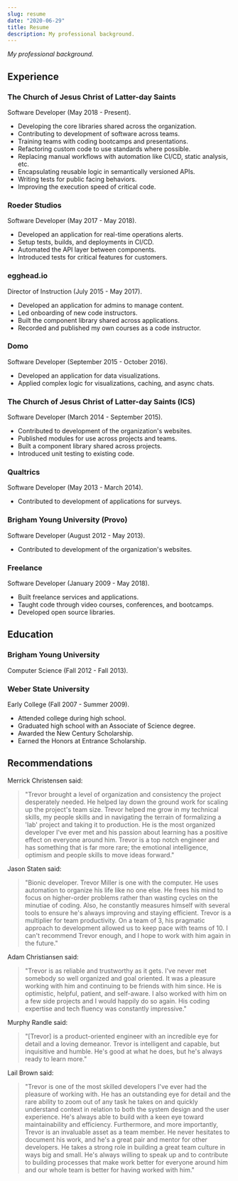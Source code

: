 ```yaml
---
slug: resume
date: "2020-06-29"
title: Resume
description: My professional background.
---
```


_My professional background._

## Experience

### The Church of Jesus Christ of Latter-day Saints

Software Developer (May 2018 - Present).

- Developing the core libraries shared across the organization.
- Contributing to development of software across teams.
- Training teams with coding bootcamps and presentations.
- Refactoring custom code to use standards where possible.
- Replacing manual workflows with automation like CI/CD, static analysis, etc.
- Encapsulating reusable logic in semantically versioned APIs.
- Writing tests for public facing behaviors.
- Improving the execution speed of critical code.

### Roeder Studios

Software Developer (May 2017 - May 2018).

- Developed an application for real-time operations alerts.
- Setup tests, builds, and deployments in CI/CD.
- Automated the API layer between components.
- Introduced tests for critical features for customers.

### egghead.io

Director of Instruction (July 2015 - May 2017).

- Developed an application for admins to manage content.
- Led onboarding of new code instructors.
- Built the component library shared across applications.
- Recorded and published my own courses as a code instructor.

### Domo

Software Developer (September 2015 - October 2016).

- Developed an application for data visualizations.
- Applied complex logic for visualizations, caching, and async chats.

### The Church of Jesus Christ of Latter-day Saints (ICS)

Software Developer (March 2014 - September 2015).

- Contributed to development of the organization's websites.
- Published modules for use across projects and teams.
- Built a component library shared across projects.
- Introduced unit testing to existing code.

### Qualtrics

Software Developer (May 2013 - March 2014).

- Contributed to development of applications for surveys.

### Brigham Young University (Provo)

Software Developer (August 2012 - May 2013).

- Contributed to development of the organization's websites.

### Freelance

Software Developer (January 2009 - May 2018).

- Built freelance services and applications.
- Taught code through video courses, conferences, and bootcamps.
- Developed open source libraries.

## Education

### Brigham Young University

Computer Science (Fall 2012 - Fall 2013).

### Weber State University

Early College (Fall 2007 - Summer 2009).

- Attended college during high school.
- Graduated high school with an Associate of Science degree.
- Awarded the New Century Scholarship.
- Earned the Honors at Entrance Scholarship.

## Recommendations

Merrick Christensen said:

> "Trevor brought a level of organization and consistency the project desperately needed. He helped lay down the ground work for scaling up the project's team size. Trevor helped me grow in my technical skills, my people skills and in navigating the terrain of formalizing a 'lab' project and taking it to production. He is the most organized developer I've ever met and his passion about learning has a positive effect on everyone around him. Trevor is a top notch engineer and has something that is far more rare; the emotional intelligence, optimism and people skills to move ideas forward."

Jason Staten said:

> "Bionic developer. Trevor Miller is one with the computer. He uses automation to organize his life like no one else. He frees his mind to focus on higher-order problems rather than wasting cycles on the minutiae of coding. Also, he constantly measures himself with several tools to ensure he's always improving and staying efficient. Trevor is a multiplier for team productivity. On a team of 3, his pragmatic approach to development allowed us to keep pace with teams of 10\. I can't recommend Trevor enough, and I hope to work with him again in the future."

Adam Christiansen said:

> "Trevor is as reliable and trustworthy as it gets. I've never met somebody so well organized and goal oriented. It was a pleasure working with him and continuing to be friends with him since. He is optimistic, helpful, patient, and self-aware. I also worked with him on a few side projects and I would happily do so again. His coding expertise and tech fluency was constantly impressive."

Murphy Randle said:

> "[Trevor] is a product-oriented engineer with an incredible eye for detail and a loving demeanor. Trevor is intelligent and capable, but inquisitive and humble. He's good at what he does, but he's always ready to learn more."

Lail Brown said:

> "Trevor is one of the most skilled developers I've ever had the pleasure of working with. He has an outstanding eye for detail and the rare ability to zoom out of any task he takes on and quickly understand context in relation to both the system design and the user experience. He's always able to build with a keen eye toward maintainability and efficiency. Furthermore, and more importantly, Trevor is an invaluable asset as a team member. He never hesitates to document his work, and he's a great pair and mentor for other developers. He takes a strong role in building a great team culture in ways big and small. He's always willing to speak up and to contribute to building processes that make work better for everyone around him and our whole team is better for having worked with him."
